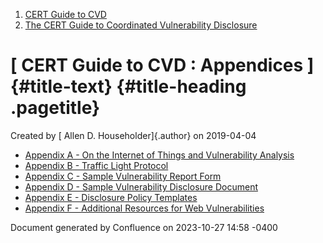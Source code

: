 



1.  [CERT Guide to CVD](index.html)
2.  [The CERT Guide to Coordinated Vulnerability
    Disclosure](The-CERT-Guide-to-Coordinated-Vulnerability-Disclosure_47677443.html)


# [ CERT Guide to CVD : Appendices ]{#title-text} {#title-heading .pagetitle}




Created by [ Allen D. Householder]{.author} on 2019-04-04



-   [Appendix A - On the Internet of Things and Vulnerability
    Analysis](Appendix-A---On-the-Internet-of-Things-and-Vulnerability-Analysis_47677518.html)
-   [Appendix B - Traffic Light
    Protocol](Appendix-B---Traffic-Light-Protocol_47677521.html)
-   [Appendix C - Sample Vulnerability Report
    Form](Appendix-C---Sample-Vulnerability-Report-Form_47677523.html)
-   [Appendix D - Sample Vulnerability Disclosure
    Document](Appendix-D---Sample-Vulnerability-Disclosure-Document_47677525.html)
-   [Appendix E - Disclosure Policy
    Templates](Appendix-E---Disclosure-Policy-Templates_47677527.html)
-   [Appendix F - Additional Resources for Web
    Vulnerabilities](Appendix-F---Additional-Resources-for-Web-Vulnerabilities_57278470.html)






Document generated by Confluence on 2023-10-27 14:58 -0400






